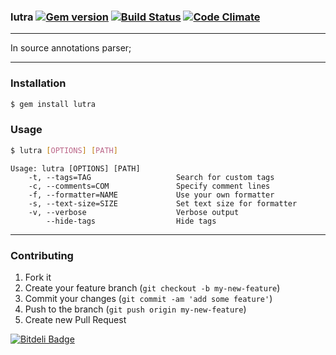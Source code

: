 ### lutra [![Gem version](https://badge.fury.io/rb/lutra.png)](https://rubygems.org/gems/lutra) [![Build Status](https://secure.travis-ci.org/artemeff/lutra.png)](https://travis-ci.org/artemeff/lutra) [![Code Climate](https://codeclimate.com/github/artemeff/lutra.png)](https://codeclimate.com/github/artemeff/lutra)

---

In source annotations parser;

---

### Installation

```bash
$ gem install lutra
```

### Usage

```bash
$ lutra [OPTIONS] [PATH]
```

```
Usage: lutra [OPTIONS] [PATH]
    -t, --tags=TAG                   Search for custom tags
    -c, --comments=COM               Specify comment lines
    -f, --formatter=NAME             Use your own formatter
    -s, --text-size=SIZE             Set text size for formatter
    -v, --verbose                    Verbose output
        --hide-tags                  Hide tags
```

---

### Contributing

1. Fork it
2. Create your feature branch (`git checkout -b my-new-feature`)
3. Commit your changes (`git commit -am 'add some feature'`)
4. Push to the branch (`git push origin my-new-feature`)
5. Create new Pull Request


[![Bitdeli Badge](https://d2weczhvl823v0.cloudfront.net/artemeff/lutra/trend.png)](https://bitdeli.com/free "Bitdeli Badge")

